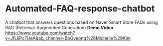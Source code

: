 # Automated-FAQ-response-chatbot
A chatbot that answers questions based on Naver Smart Store FAQs using RAG (Retrieval-Augmented Generation)
**Demo Video**
https://www.youtube.com/watch?v=JfLIiPc7UeA&ab_channel=BoGyeong%28Michelle%29Kim
